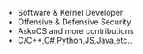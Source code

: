 - Software & Kernel Developer
- Offensive & Defensive Security
- AskoOS and more contributions
- C/C++,C#,Python,JS,Java,etc.. 